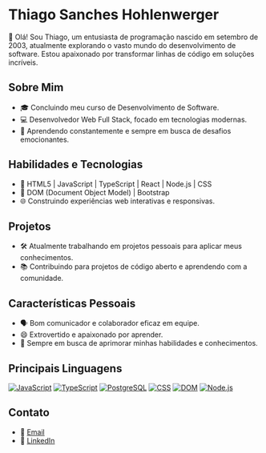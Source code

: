 # Thiago Sanches Hohlenwerger

👋 Olá! Sou Thiago, um entusiasta de programação nascido em setembro de 2003, atualmente explorando o vasto mundo do desenvolvimento de software. Estou apaixonado por transformar linhas de código em soluções incríveis.

## Sobre Mim

- 🎓 Concluindo meu curso de Desenvolvimento de Software.
- 💻 Desenvolvedor Web Full Stack, focado em tecnologias modernas.
- 🌱 Aprendendo constantemente e sempre em busca de desafios emocionantes.

## Habilidades e Tecnologias

- 🚀 HTML5 | JavaScript | TypeScript | React | Node.js | CSS
- 🔧 DOM (Document Object Model) | Bootstrap
- 🌐 Construindo experiências web interativas e responsivas.

## Projetos

- 🛠️ Atualmente trabalhando em projetos pessoais para aplicar meus conhecimentos.
- 📚 Contribuindo para projetos de código aberto e aprendendo com a comunidade.

## Características Pessoais

- 🗣️ Bom comunicador e colaborador eficaz em equipe.
- 😄 Extrovertido e apaixonado por aprender.
- 🎯 Sempre em busca de aprimorar minhas habilidades e conhecimentos.


## Principais Linguagens

[![JavaScript](https://img.shields.io/badge/JavaScript-20%25-yellow)](https://github.com/thiago-sh01)
[![TypeScript](https://img.shields.io/badge/TypeScript-10%25-blue)](https://github.com/thiago-sh01)
[![PostgreSQL](https://img.shields.io/badge/PostgreSQL-10%25-orange)](https://github.com/thiago-sh01)
[![CSS](https://img.shields.io/badge/CSS-20%25-purple)](https://github.com/thiago-sh01)
[![DOM](https://img.shields.io/badge/DOM-20%25-green)](https://github.com/thiago-sh01)
[![Node.js](https://img.shields.io/badge/Node.js-20%25-green)](https://github.com/thiago-sh01)

## Contato

- 📧 [Email](thiagosanchess52@email.com)
- 💼 [LinkedIn](https://www.linkedin.com/in/thiago-sanches-hohlenwerger-117972234/)

